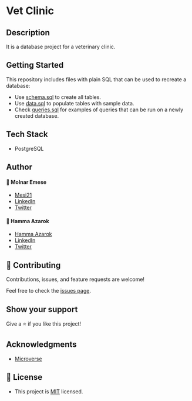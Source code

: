 # Vet Clinic

## Description

It is a database project for a veterinary clinic.

## Getting Started

This repository includes files with plain SQL that can be used to recreate a database:

- Use [schema.sql](./schema.sql) to create all tables.
- Use [data.sql](./data.sql) to populate tables with sample data.
- Check [queries.sql](./queries.sql) for examples of queries that can be run on a newly created database. 

## Tech Stack

- PostgreSQL

## Author

#### :bust_in_silhouette: Molnar Emese 
  - [Mesi21](https://github.com/Mesi21)
  - [LinkedIn](https://www.linkedin.com/in/emesemesimolnar/)  
  - [Twitter](https://twitter.com/buksimesi21) 

#### :bust_in_silhouette: Hamma Azarok 
  - [Hamma Azarok](https://github.com/hammaazarok)
  - [LinkedIn](https://www.linkedin.com/in/hammaazarok/)  
  - [Twitter](https://twitter.com/hamma10)  

## 🤝 Contributing

Contributions, issues, and feature requests are welcome!

Feel free to check the [issues page](../../issues/).

## Show your support

Give a ⭐️ if you like this project!

## Acknowledgments

- [Microverse](https://www.microverse.org/)

## 📝 License

- This project is [MIT](LICENSE.md) licensed.
